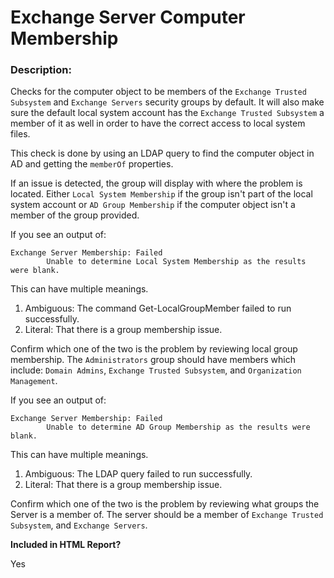 # Exchange Server Computer Membership

### Description:

Checks for the computer object to be members of the `Exchange Trusted Subsystem` and `Exchange Servers` security groups by default. It will also make sure the default local system account has the `Exchange Trusted Subsystem` a member of it as well in order to have the correct access to local system files.

This check is done by using an LDAP query to find the computer object in AD and getting the `memberOf` properties.

If an issue is detected, the group will display with where the problem is located. Either `Local System Membership` if the group isn't part of the local system account or `AD Group Membership` if the computer object isn't a member of the group provided.

If you see an output of:

    Exchange Server Membership: Failed
            Unable to determine Local System Membership as the results were blank.

This can have multiple meanings.

1. Ambiguous: The command Get-LocalGroupMember failed to run successfully.
2. Literal: That there is a group membership issue.

Confirm which one of the two is the problem by reviewing local group membership. The `Administrators` group should have members which include: `Domain Admins`, `Exchange Trusted Subsystem`, and `Organization Management`.

If you see an output of:

    Exchange Server Membership: Failed
            Unable to determine AD Group Membership as the results were blank.

This can have multiple meanings.

1. Ambiguous: The LDAP query failed to run successfully.
2. Literal: That there is a group membership issue.

Confirm which one of the two is the problem by reviewing what groups the Server is a member of. The server should be a member of `Exchange Trusted Subsystem`, and `Exchange Servers`.

**Included in HTML Report?**

Yes
